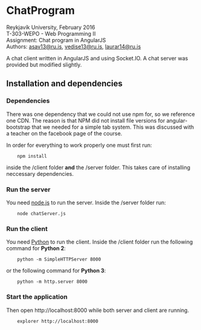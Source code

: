 # ChatProgram
Reykjavík University, February 2016<br>
T-303-WEPO - Web Programming II<br>
Assignment: Chat program in AngularJS<br>
Authors: asav13@ru.is, vedise13@ru.is, laurar14@ru.is

A chat client written in AngularJS and using Socket.IO. A chat server was provided but modified slightly.<br>
## Installation and dependencies
### Dependencies
There was one dependency that we could not use npm for, so we reference one CDN.
The reason is that NPM did not install file versions for angular-bootstrap that we needed for a simple tab system.
This was discussed with a teacher on the facebook page of the course.

In order for everything to work properly one must first run:
```
	npm install
```
inside the /client folder <b>and</b> the /server folder. This takes care of installing neccessary dependencies.

### Run the server
You need <a href="https://nodejs.org/en/download/">node.js</a> to run the server. Inside the /server folder run:
```
	node chatServer.js
```

### Run the client
You need <a href="https://www.python.org/downloads/">Python</a> to run the client. Inside the /client folder run the following command for  <b>Python 2</b>:
```
	python -m SimpleHTTPServer 8000
```
or the following command for <b>Python 3</b>:
```
	python -m http.server 8000
```

### Start the application
Then open http://localhost:8000 while both server and client are running.
```
	explorer http://localhost:8000
```
